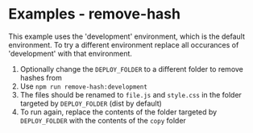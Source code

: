 # Examples - remove-hash
This example uses the 'development' environment, which is the default environment. To try a different environment replace all occurances of 'development' with that environment.

1. Optionally change the `DEPLOY_FOLDER` to a different folder to remove hashes from
2. Use `npm run remove-hash:development`
3. The files should be renamed to `file.js` and `style.css` in the folder targeted by `DEPLOY_FOLDER` (dist by default)
4. To run again, replace the contents of the folder targeted by `DEPLOY_FOLDER` with the contents of the `copy` folder

